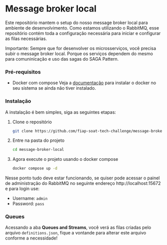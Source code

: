 # Message broker local

Este repositório mantem o setup do nosso message broker local para ambiente de desenvolvimento.
Como estamos utilizando o RabbitMQ, esse repositório contém toda a configuração necessária para
iniciar e configurar as filas necessárias.

Importante: Sempre que for desenvolver os microsserviços, você precisa subir o message broker local.
Porque os serviços dependem do mesmo para comuninicação e uso das sagas do SAGA Pattern.

### Pré-requisitos

* Docker com compose
  Veja a [documentação](https://docs.docker.com/engine/install/) para instalar o docker no seu sistema se ainda não tiver instalado.

### Instalação

A instalação é bem simples, siga as seguintes etapas:

1. Clone o repositório
   ```sh
   git clone https://github.com/fiap-soat-tech-challenge/message-broker-local
   ```
2. Entre na pasta do projeto
   ```sh
   cd message-broker-local
   ```
4. Agora execute o projeto usando o docker compose
   ```sh
   docker compose up -d
   ```

Nesse ponto tudo deve estar funcionando, se quiser pode acessar o painel de administração do RabbitMQ
no seguinte endereço http://localhost:15672 e para login use:

- Username: `admin`
- Password: `pass`

### Queues

Acessando a aba **Queues and Streams**, você verá as filas criadas pelo arquivo `definitions.json`, 
fique a vontande para alterar este arquivo conforme a necessidade!
